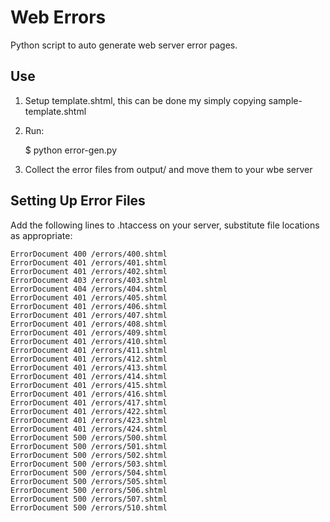 # Web Errors
Python script to auto generate web server error pages. 

## Use
1. Setup template.shtml, this can be done my simply copying sample-template.shtml
2. Run: 

	$ python error-gen.py

3. Collect the error files from output/ and move them to your wbe server

## Setting Up Error Files
Add the following lines to .htaccess on your server, substitute file locations as appropriate:

	ErrorDocument 400 /errors/400.shtml
	ErrorDocument 401 /errors/401.shtml
	ErrorDocument 401 /errors/402.shtml
	ErrorDocument 403 /errors/403.shtml
	ErrorDocument 404 /errors/404.shtml
	ErrorDocument 401 /errors/405.shtml
	ErrorDocument 401 /errors/406.shtml
	ErrorDocument 401 /errors/407.shtml
	ErrorDocument 401 /errors/408.shtml
	ErrorDocument 401 /errors/409.shtml
	ErrorDocument 401 /errors/410.shtml
	ErrorDocument 401 /errors/411.shtml
	ErrorDocument 401 /errors/412.shtml
	ErrorDocument 401 /errors/413.shtml
	ErrorDocument 401 /errors/414.shtml
	ErrorDocument 401 /errors/415.shtml
	ErrorDocument 401 /errors/416.shtml
	ErrorDocument 401 /errors/417.shtml
	ErrorDocument 401 /errors/422.shtml
	ErrorDocument 401 /errors/423.shtml
	ErrorDocument 401 /errors/424.shtml
	ErrorDocument 500 /errors/500.shtml
	ErrorDocument 500 /errors/501.shtml
	ErrorDocument 500 /errors/502.shtml
	ErrorDocument 500 /errors/503.shtml
	ErrorDocument 500 /errors/504.shtml
	ErrorDocument 500 /errors/505.shtml
	ErrorDocument 500 /errors/506.shtml
	ErrorDocument 500 /errors/507.shtml
	ErrorDocument 500 /errors/510.shtml
